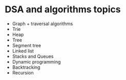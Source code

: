 # DSA and algorithms topics

- Graph + traversal algorithms
- Trie
- Heap
- Tree
- Segment tree
- Linked list
- Stacks and Queues
- Dynamic programming
- Backtracking
- Recursion